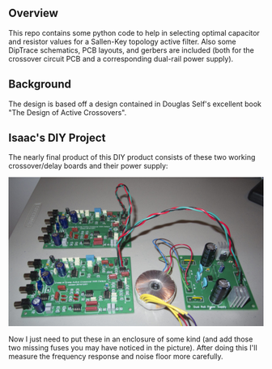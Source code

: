 ## Overview
This repo contains some python code to help in selecting optimal capacitor and resistor values for a Sallen-Key topology active filter. Also some DipTrace schematics, PCB layouts, and gerbers are included (both for the crossover circuit PCB and a corresponding dual-rail power supply).

## Background
The design is based off a design contained in Douglas Self's excellent book "The Design of Active Crossovers".

## Isaac's DIY Project

The nearly final product of this DIY product consists of these two working crossover/delay boards and their power supply:

![](./photos/crossover_boards.jpg)

Now I just need to put these in an enclosure of some kind (and add those two missing fuses you may have noticed in the picture). After doing this I'll measure the frequency response and noise floor more carefully.

